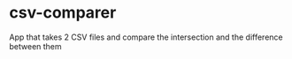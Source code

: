 # csv-comparer
App that takes 2 CSV files and compare the intersection and the difference between them
